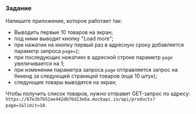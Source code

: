 ### Задание

Напишите приложение, которое работает так: 
- Выводить первые 10 товаров на экран;
- под ними выводит кнопку "Load more";
- при нажатии на кнопку первый раз в адресную сроку добавляется параметр запроса `page=2`;
- при последующих нажатиях в адресной строке параметр `page` увеличивается на 1;
- при изменении параметра запроса `page` отправляется запрос на бекенд за следующей страницей товаров (еще 10 штук);
- следующие товары выводятся на экран;

Чтобы получить список товаров, нужно отправит GET-запрос по адресу: `https://67e3b7b52ae442db76d13e6a.mockapi.io/api/products?page=1&limit=10`.
